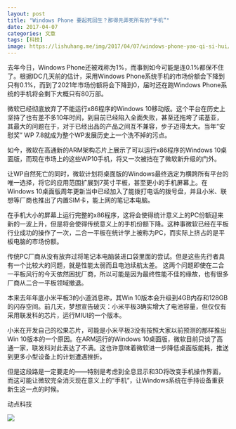 ```yaml
---
layout: post
title: "Windows Phone 要起死回生？那得先弄死所有的“手机”"
date: 2017-04-07
categories: 文章
tags: [科技]
image: https://lishuhang.me/img/2017/04/07/windows-phone-yao-qi-si-hui/01.png
---
```


去年今日，Windows Phone还被戏称为1%，而事到如今可能是连0.1%都保不住了。根据IDC几天前的估计，采用Windows Phone系统手机的市场份额会下降到只有0.1%，而到了2021年市场份额将会下降到0，届时还在跑Windows Phone系统的手机将会剩下大概只有80万部。

微软已经彻底放弃了不能运行x86程序的Windows 10移动版。这个平台在历史上坚持了也有差不多10年时间，到目前已经陷入全面失败，甚至还拖垮了诺基亚，其最大的问题在于，对于已经出品的产品之间互不兼容，步子迈得太大。当年“安慰奖” WP 7.8就成为整个WP发展历史上一个洗不掉的污点。

如今，微软在高通新的ARM架构芯片上展示了可以运行x86程序的Windows 10桌面版，而现在市场上的这些WP10手机，将又一次被挡在了微软新升级的门外。

让WP自然死亡的同时，微软计划将桌面版的Windows最终选定为横跨所有平台的唯一选择，将它的应用范围扩展到7英寸平板，甚至更小的手机屏幕上。在Windows 10桌面版周年更新当中已经加入了能拨打电话的拨号盘，并且小米、联想等厂商也推出了内置SIM卡，能上网的笔记本电脑。

在手机大小的屏幕上运行完整的x86程序，这将会使得统计意义上的PC份额迎来新的一波上升，但是将会使得传统意义上的手机份额下降。这种事微软已经在平板行业成功的操作了一次，二合一平板在统计学上被称为PC，而实际上挤占的是平板电脑的市场份额。

传统PC厂商从没有放弃过将笔记本电脑装进口袋里面的尝试。但是这些先行者具有一个比较大的问题，就是性能太弱而且电池续航太差。 这两个问题即使在二合一平板风行的今天依然困扰厂商，所以可能是因为最终性能不佳的缘故，也有很多厂商从二合一平板领域撤退。

本来去年年底小米平板3的小道消息称，其Win 10版本会升级到4GB内存和128GB的闪存空间。前几天，梦想宣告破灭：小米平板3确实增大了电池容量，但仅仅有采用联发科的芯片，运行MIUI的一个版本。

小米在开发自己的松果芯片，可能是小米平板3没有按照大家以前预测的那样推出Win 10版本的一个原因。在ARM运行的Windows 10桌面版，微软目前只谈了高通一家，联发科对此表达了不满。这也许意味着微软进一步降低桌面版能耗，推送到更多小型设备上的计划遭遇挫折。

但是这段路是一定要走的——特别是考虑到全息显示和3D将改变手机操作界面，而这可能让微软完全消灭现在意义上的“手机”，让Windows系统在手持设备重获新生这一点的时候。

动点科技

![](http://mmbiz.qpic.cn/mmbiz_jpg/AdRKyBVLoHKiagZ6LAzEAetSAFkcW0VQGVOoJECb3ZV56dn7lLhdmhw1jR11xXic8x7pXemPUmb6mibI0nib0Izufg/0?wx_fmt=jpeg)